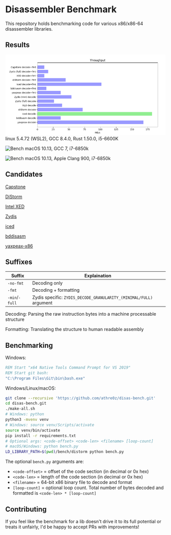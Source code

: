 Disassembler Benchmark
======================

This repository holds benchmarking code for various x86/x86-64 disassembler libraries.

## Results
![Bench](bench.png)
linux 5.4.72 (WSL2), GCC 8.4.0, Rust 1.50.0, i5-6600K

![Bench](https://i.imgur.com/PumBJjJ.png)
macOS 10.13, GCC 7, i7-6850k

![Bench](https://i.imgur.com/gCUzomq.png)
macOS 10.13, Apple Clang 900, i7-6850k

## Candidates

[Capstone](https://github.com/aquynh/capstone)

[DiStorm](https://github.com/gdabah/distorm)

[Intel XED](https://github.com/intelxed/xed)

[Zydis](https://github.com/zyantific/zydis)

[iced](https://github.com/icedland/iced)

[bddisasm](https://github.com/bitdefender/bddisasm)

[yaxpeax-x86](https://github.com/iximeow/yaxpeax-x86)

## Suffixes

| Suffix    | Explaination |
| --------- | ------------ |
| `-no-fmt` | Decoding only |
| `-fmt`    | Decoding + formatting |
| `-min`/`-full` | Zydis specific: `ZYDIS_DECODE_GRANULARITY_(MINIMAL/FULL)` argument |

Decoding: Parsing the raw instruction bytes into a machine processable structure

Formatting: Translating the structure to human readable assembly

## Benchmarking

Windows:

```cmd
REM Start "x64 Native Tools Command Prompt for VS 2019"
REM Start git bash:
"C:\Program Files\Git\bin\bash.exe"
```

Windows/Linux/macOS:

```bash
git clone --recursive 'https://github.com/athre0z/disas-bench.git'
cd disas-bench.git
./make-all.sh
# Windows: python
python3 -mvenv venv
# Windows: source venv/Scripts/activate
source venv/bin/activate
pip install -r requirements.txt
# Optional args: <code-offset> <code-len> <filename> [loop-count]
# macOS/Windows: python bench.py
LD_LIBRARY_PATH=$(pwd)/bench/distorm python bench.py
```

The optional `bench.py` arguments are:

- `<code-offset>` = offset of the code section (in decimal or 0x hex)
- `<code-len>` = length of the code section (in decimal or 0x hex)
- `<filename>` = 64-bit x86 binary file to decode and format
- `[loop-count]` = optional loop count. Total number of bytes decoded and formatted is `<code-len> * [loop-count]`

## Contributing
If you feel like the benchmark for a lib doesn't drive it to its full potential or treats it unfairly, I'd be happy to accept PRs with improvements!
